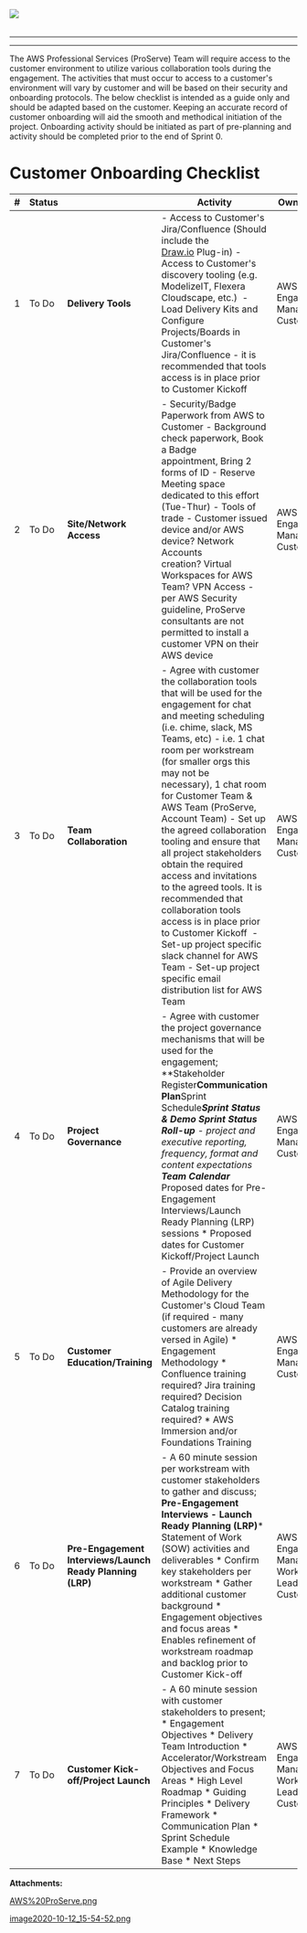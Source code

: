  ![](/.attachments/DK-MobilizeAccelerator/image2020-10-12_15-54-52.png)

  

|    |    |    |    |
| --- | --- | --- | --- |

  

* * *

* * *

The AWS Professional Services (ProServe) Team will require access to the customer environment to utilize various collaboration tools during the engagement. The activities that must occur to access to a customer's environment will vary by customer and will be based on their security and onboarding protocols. The below checklist is intended as a guide only and should be adapted based on the customer. Keeping an accurate record of customer onboarding will aid the smooth and methodical initiation of the project. Onboarding activity should be initiated as part of pre-planning and activity should be completed prior to the end of Sprint 0.

Customer Onboarding Checklist
=============================

| # | Status |     | Activity | Owner/Link |
| --- | --- | --- | --- | --- |
| 1 | To Do | **Delivery Tools** | -  Access to Customer's Jira/Confluence (Should include the [Draw.io](http://Draw.io) Plug-in) -  Access to Customer's discovery tooling (e.g. ModelizeIT, Flexera Cloudscape, etc.)  -  Load Delivery Kits and Configure Projects/Boards in Customer's Jira/Confluence - it is recommended that tools access is in place prior to Customer Kickoff  |   AWS Engagement Manager  Customer   |
| 2 | To Do | **Site/Network Access**        | -  Security/Badge Paperwork from AWS to Customer - Background check paperwork, Book a Badge appointment, Bring 2 forms of ID -  Reserve Meeting space dedicated to this effort (Tue-Thur) -   Tools of trade - Customer issued device and/or AWS device? Network Accounts creation? Virtual Workspaces for AWS Team? VPN Access - per AWS Security guideline, ProServe consultants are not permitted to install a customer VPN on their AWS device   |   AWS Engagement Manager  Customer   |
| 3 | To Do | **Team Collaboration** | -  Agree with customer the collaboration tools that will be used for the engagement for chat and meeting scheduling (i.e. chime, slack, MS Teams, etc) - i.e. 1 chat room per workstream (for smaller orgs this may not be necessary), 1 chat room for Customer Team & AWS Team (ProServe, Account Team) -  Set up the agreed collaboration tooling and ensure that all project stakeholders obtain the required access and invitations to the agreed tools. It is recommended that collaboration tools access is in place prior to Customer Kickoff  -   Set-up project specific slack channel for AWS Team  -  Set-up project specific email distribution list for AWS Team  |   AWS Engagement Manager  Customer   |
| 4 | To Do | **Project Governance** | -  Agree with customer the project governance mechanisms that will be used for the engagement;  **Stakeholder Register****Communication Plan****Sprint Schedule****Sprint Status & Demo***   **Sprint Status Roll-up** - project and executive reporting, frequency, format and content expectations **Team Calendar***   Proposed dates for Pre-Engagement Interviews/Launch Ready Planning (LRP) sessions *   Proposed dates for Customer Kickoff/Project Launch   |   AWS Engagement Manager  Customer   |
| 5 | To Do | **Customer Education/Training** | -  Provide an overview of Agile Delivery Methodology for the Customer's Cloud Team (if required - many customers are already versed in Agile)  *   Engagement Methodology *   Confluence training required? Jira training required? Decision Catalog training required? *   AWS Immersion and/or Foundations Training   |   AWS Engagement Manager  Customer   |
| 6 | To Do | **Pre-Engagement Interviews/Launch Ready Planning (LRP)** | -  A 60 minute session per workstream with customer stakeholders to gather and discuss;  **Pre-Engagement Interviews - Launch Ready Planning (LRP)***   Statement of Work (SOW) activities and deliverables *   Confirm key stakeholders per workstream *   Gather additional customer background *   Engagement objectives and focus areas *   Enables refinement of workstream roadmap and backlog prior to Customer Kick-off   |   AWS Engagement Manager  Workstream Leads  Customer   |
| 7 | To Do | **Customer Kick-off/Project Launch** | -  A 60 minute session with customer stakeholders to present;  *   Engagement Objectives *   Delivery Team Introduction *   Accelerator/Workstream Objectives and Focus Areas *   High Level Roadmap *   Guiding Principles *   Delivery Framework *   Communication Plan *   Sprint Schedule Example *   Knowledge Base *   Next Steps   |   AWS Engagement Manager  Workstream Leads  Customer   |

 **Attachments:** 


[AWS%20ProServe.png](/.attachments/DK-MobilizeAccelerator/AWS%20ProServe.png)

[image2020-10-12_15-54-52.png](/.attachments/DK-MobilizeAccelerator/image2020-10-12_15-54-52.png)
